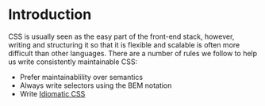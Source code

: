 # Introduction

CSS is usually seen as the easy part of the front-end stack, however, writing and structuring it so
that it is flexible and scalable is often more difficult than other languages. There are a number
of rules we follow to help us write consistently maintainable CSS:

* Prefer maintainablility over semantics
* Always write selectors using the BEM notation
* Write [Idiomatic CSS](https://github.com/necolas/idiomatic-css)
